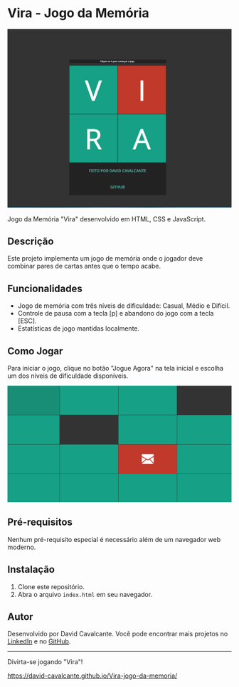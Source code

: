 # Vira - Jogo da Memória
![virajogo](imagem_inicial_vira.png)

Jogo da Memória "Vira" desenvolvido em HTML, CSS e JavaScript.

## Descrição

Este projeto implementa um jogo de memória onde o jogador deve combinar pares de cartas antes que o tempo acabe.

## Funcionalidades

- Jogo de memória com três níveis de dificuldade: Casual, Médio e Difícil.
- Controle de pausa com a tecla [p] e abandono do jogo com a tecla [ESC].
- Estatísticas de jogo mantidas localmente.

## Como Jogar

Para iniciar o jogo, clique no botão "Jogue Agora" na tela inicial e escolha um dos níveis de dificuldade disponíveis.

![virajogo](imagem_no_jogo.png)

## Pré-requisitos

Nenhum pré-requisito especial é necessário além de um navegador web moderno.

## Instalação

1. Clone este repositório.
2. Abra o arquivo `index.html` em seu navegador.

## Autor

Desenvolvido por David Cavalcante. Você pode encontrar mais projetos no [LinkedIn](https://www.linkedin.com/in/david-cavalcante-414573260/) e no [GitHub](https://github.com/David-Cavalcante).

---

Divirta-se jogando "Vira"!

https://david-cavalcante.github.io/Vira-jogo-da-memoria/

